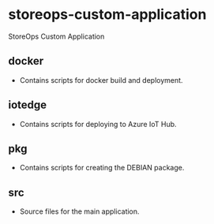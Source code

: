 # storeops-custom-application
StoreOps Custom Application

## docker
- Contains scripts for docker build and deployment.

## iotedge
- Contains scripts for deploying to Azure IoT Hub.

## pkg
- Contains scripts for creating the DEBIAN package.

## src
- Source files for the main application.
